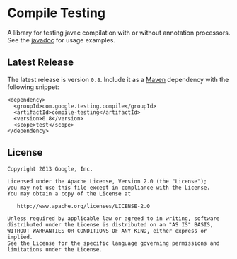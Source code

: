 Compile Testing
===============

A library for testing javac compilation with or without annotation processors. See the [javadoc][package-info] for usage examples.

Latest Release
--------------

The latest release is version `0.8`.  Include it as a [Maven](http://maven.apache.org/) dependency with the following snippet:

```
<dependency>
  <groupId>com.google.testing.compile</groupId>
  <artifactId>compile-testing</artifactId>
  <version>0.8</version>
  <scope>test</scope>
</dependency>
```

License
-------

    Copyright 2013 Google, Inc.

    Licensed under the Apache License, Version 2.0 (the "License");
    you may not use this file except in compliance with the License.
    You may obtain a copy of the License at

       http://www.apache.org/licenses/LICENSE-2.0

    Unless required by applicable law or agreed to in writing, software
    distributed under the License is distributed on an "AS IS" BASIS,
    WITHOUT WARRANTIES OR CONDITIONS OF ANY KIND, either express or implied.
    See the License for the specific language governing permissions and
    limitations under the License.

[package-info]: https://github.com/google/compile-testing/blob/master/src/main/java/com/google/testing/compile/package-info.java
